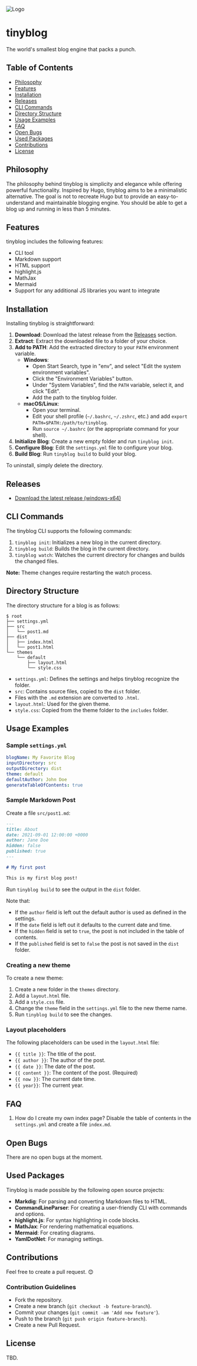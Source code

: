 ![Logo](logo/github-logo.png)

# tinyblog

The world's smallest blog engine that packs a punch.

## Table of Contents

- [Philosophy](#philosophy)
- [Features](#features)
- [Installation](#installation)
- [Releases](#releases)
- [CLI Commands](#cli-commands)
- [Directory Structure](#directory-structure)
- [Usage Examples](#usage-examples)
- [FAQ](#faq)
- [Open Bugs](#open-bugs)
- [Used Packages](#used-packages)
- [Contributions](#contributions)
- [License](#license)

## Philosophy

The philosophy behind tinyblog is simplicity and elegance while offering powerful functionality. Inspired by Hugo, tinyblog aims to be a minimalistic alternative. The goal is not to recreate Hugo but to provide an easy-to-understand and maintainable blogging engine. You should be able to get a blog up and running in less than 5 minutes.

## Features

tinyblog includes the following features:

- CLI tool
- Markdown support
- HTML support
- highlight.js
- MathJax
- Mermaid
- Support for any additional JS libraries you want to integrate

## Installation

Installing tinyblog is straightforward:

1. **Download**: Download the latest release from the [Releases](#releases) section.
2. **Extract**: Extract the downloaded file to a folder of your choice.
3. **Add to PATH**: Add the extracted directory to your `PATH` environment variable.
    - **Windows**:
        - Open Start Search, type in "env", and select "Edit the system environment variables".
        - Click the "Environment Variables" button.
        - Under "System Variables", find the `PATH` variable, select it, and click "Edit".
        - Add the path to the tinyblog folder.
    - **macOS/Linux**:
        - Open your terminal.
        - Edit your shell profile (`~/.bashrc`, `~/.zshrc`, etc.) and add `export PATH=$PATH:/path/to/tinyblog`.
        - Run `source ~/.bashrc` (or the appropriate command for your shell).
4. **Initialize Blog**: Create a new empty folder and run `tinyblog init`.
5. **Configure Blog**: Edit the `settings.yml` file to configure your blog.
6. **Build Blog**: Run `tinyblog build` to build your blog.

To uninstall, simply delete the directory.

## Releases

- [Download the latest release (windows-x64)](https://github.com/darkeclipz/tinyblog/releases/download/release-2.1.2/tinyblog-2.1.1.zip)

## CLI Commands

The tinyblog CLI supports the following commands:

1. `tinyblog init`: Initializes a new blog in the current directory.
2. `tinyblog build`: Builds the blog in the current directory.
3. `tinyblog watch`: Watches the current directory for changes and builds the changed files.

**Note:** Theme changes require restarting the watch process.

## Directory Structure

The directory structure for a blog is as follows:

```text
$ root
├── settings.yml
├── src
│   └── post1.md
├── dist
│   ├── index.html
│   └── post1.html
└── themes
    └── default
        ├── layout.html
        └── style.css
```

- `settings.yml`: Defines the settings and helps tinyblog recognize the folder.
- `src`: Contains source files, copied to the `dist` folder.
- Files with the `.md` extension are converted to `.html`.
- `layout.html`: Used for the given theme.
- `style.css`: Copied from the theme folder to the `includes` folder.

## Usage Examples

### Sample `settings.yml`

```yaml
blogName: My Favorite Blog
inputDirectory: src
outputDirectory: dist
theme: default
defaultAuthor: John Doe
generateTableOfContents: true
```

### Sample Markdown Post

Create a file `src/post1.md`:

```markdown
---
title: About
date: 2021-09-01 12:00:00 +0000
author: Jane Doe
hidden: false
published: true
---

# My first post

This is my first blog post!
```

Run `tinyblog build` to see the output in the `dist` folder.

Note that:
 
 * If the `author` field is left out the default author is used as defined in the settings.
 * If the `date` field is left out it defaults to the current date and time.
 * If the `hidden` field is set to `true`, the post is not included in the table of contents.
 * If the `published` field is set to `false` the post is not saved in the `dist` folder.

### Creating a new theme

To create a new theme:

 1. Create a new folder in the `themes` directory.
 2. Add a `layout.html` file.
 3. Add a `style.css` file.
 4. Change the `theme` field in the `settings.yml` file to the new theme name.
 5. Run `tinyblog build` to see the changes.

### Layout placeholders

The following placeholders can be used in the `layout.html` file:

- `{{ title }}`: The title of the post.
- `{{ author }}`: The author of the post.
- `{{ date }}`: The date of the post.
- `{{ content }}`: The content of the post. (Required)
- `{{ now }}`: The current date time.
- `{{ year}}`: The current year.

## FAQ

 1. How do I create my own index page? Disable the table of contents in the `settings.yml` and create a file `index.md`.

## Open Bugs

There are no open bugs at the moment.

## Used Packages

Tinyblog is made possible by the following open source projects:

- **Markdig**: For parsing and converting Markdown files to HTML.
- **CommandLineParser**: For creating a user-friendly CLI with commands and options.
- **highlight.js**: For syntax highlighting in code blocks.
- **MathJax**: For rendering mathematical equations.
- **Mermaid**: For creating diagrams.
- **YamlDotNet**: For managing settings.

## Contributions

Feel free to create a pull request. 😊

### Contribution Guidelines

- Fork the repository.
- Create a new branch (`git checkout -b feature-branch`).
- Commit your changes (`git commit -am 'Add new feature'`).
- Push to the branch (`git push origin feature-branch`).
- Create a new Pull Request.

## License

TBD.